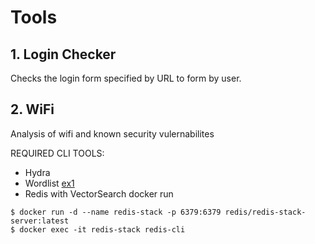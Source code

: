 # Tools
## 1. Login Checker
Checks the login form specified by URL to form by user.

## 2. WiFi
Analysis of wifi and known security vulernabilites 

REQUIRED CLI TOOLS:
* Hydra
* Wordlist [ex1](https://github.com/kkrypt0nn/wordlists/tree/main/passwords)
* Redis with VectorSearch docker run
```console 
$ docker run -d --name redis-stack -p 6379:6379 redis/redis-stack-server:latest
$ docker exec -it redis-stack redis-cli
```